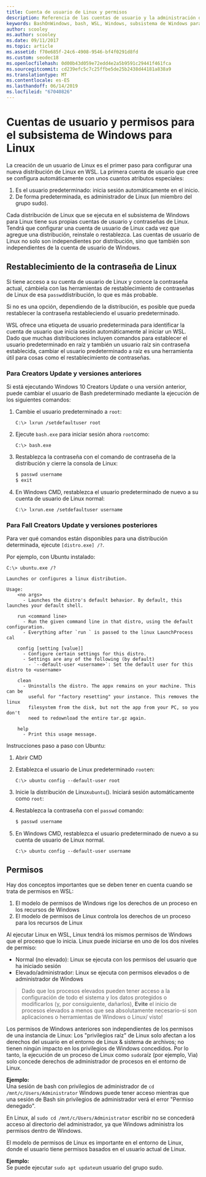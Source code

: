 ```yaml
---
title: Cuenta de usuario de Linux y permisos
description: Referencia de las cuentas de usuario y la administración de permisos con el subsistema de Windows para Linux.
keywords: BashOnWindows, bash, WSL, Windows, subsistema de Windows para Linux, windowssubsystem, Ubuntu, cuentas de usuario
author: scooley
ms.author: scooley
ms.date: 09/11/2017
ms.topic: article
ms.assetid: f70e685f-24c6-4908-9546-bf4f0291d8fd
ms.custom: seodec18
ms.openlocfilehash: 0d00b43d059e72edd4e2a5b9591c29441f461fca
ms.sourcegitcommit: cd239efc5c7c25ffbe5de25b2438d44181a838a9
ms.translationtype: MT
ms.contentlocale: es-ES
ms.lasthandoff: 06/14/2019
ms.locfileid: "67040826"
---
```

# <a name="user-accounts-and-permissions-for-windows-subsystem-for-linux"></a>Cuentas de usuario y permisos para el subsistema de Windows para Linux

La creación de un usuario de Linux es el primer paso para configurar una nueva distribución de Linux en WSL.  La primera cuenta de usuario que cree se configura automáticamente con unos cuantos atributos especiales:

1. Es el usuario predeterminado: inicia sesión automáticamente en el inicio.
1. De forma predeterminada, es administrador de Linux (un miembro del grupo sudo).

Cada distribución de Linux que se ejecuta en el subsistema de Windows para Linux tiene sus propias cuentas de usuario y contraseñas de Linux.  Tendrá que configurar una cuenta de usuario de Linux cada vez que agregue una distribución, reinstale o restablezca.  Las cuentas de usuario de Linux no solo son independientes por distribución, sino que también son independientes de la cuenta de usuario de Windows.

## <a name="resetting-your-linux-password"></a>Restablecimiento de la contraseña de Linux

Si tiene acceso a su cuenta de usuario de Linux y conoce la contraseña actual, cámbiela con las herramientas de restablecimiento de contraseñas de Linux de esa `passwd`distribución, lo que es más probable.

Si no es una opción, dependiendo de la distribución, es posible que pueda restablecer la contraseña restableciendo el usuario predeterminado.

WSL ofrece una etiqueta de usuario predeterminada para identificar la cuenta de usuario que inicia sesión automáticamente al iniciar un WSL.  Dado que muchas distribuciones incluyen comandos para establecer el usuario predeterminado en raíz y también un usuario raíz sin contraseña establecida, cambiar el usuario predeterminado a raíz es una herramienta útil para cosas como el restablecimiento de contraseñas.

### <a name="for-creators-update-and-earlier"></a>Para Creators Update y versiones anteriores
Si está ejecutando Windows 10 Creators Update o una versión anterior, puede cambiar el usuario de Bash predeterminado mediante la ejecución de los siguientes comandos:

1. Cambie el usuario predeterminado a `root`:

    ```console
    C:\> lxrun /setdefaultuser root
    ```

1. Ejecute `bash.exe` para iniciar sesión ahora `root`como:

    ```console
    C:\> bash.exe
    ```

1. Restablezca la contraseña con el comando de contraseña de la distribución y cierre la consola de Linux:

    ```BASH
    $ passwd username
    $ exit
    ```

1. En Windows CMD, restablezca el usuario predeterminado de nuevo a su cuenta de usuario de Linux normal:

    ```console
    C:\> lxrun.exe /setdefaultuser username
    ```

### <a name="for-fall-creators-update-and-later"></a>Para Fall Creators Update y versiones posteriores
Para ver qué comandos están disponibles para una distribución determinada, ejecute `[distro.exe] /?`.
    
Por ejemplo, con Ubuntu instalado:

```console
C:\> ubuntu.exe /?

Launches or configures a linux distribution.

Usage:
    <no args>
      - Launches the distro's default behavior. By default, this launches your default shell.

    run <command line>
      - Run the given command line in that distro, using the default configuration.
      - Everything after `run ` is passed to the linux LaunchProcess cal

    config [setting [value]]
      - Configure certain settings for this distro.
      - Settings are any of the following (by default)
        - `--default-user <username>`: Set the default user for this distro to <username>

    clean
      - Uninstalls the distro. The appx remains on your machine. This can be
        useful for "factory resetting" your instance. This removes the linux
        filesystem from the disk, but not the app from your PC, so you don't
        need to redownload the entire tar.gz again.

    help
      - Print this usage message.
```

Instrucciones paso a paso con Ubuntu:

1. Abrir CMD
1. Establezca el usuario de Linux predeterminado `root`en:

    ```console
    C:\> ubuntu config --default-user root
    ```    

1. Inicie la distribución de Linux`ubuntu`().  Iniciará sesión automáticamente como `root`:

1. Restablezca la contraseña con el `passwd` comando:

    ```BASH
    $ passwd username
    ```

1. En Windows CMD, restablezca el usuario predeterminado de nuevo a su cuenta de usuario de Linux normal.

    ```console
    C:\> ubuntu config --default-user username
    ```

## <a name="permissions"></a>Permisos

Hay dos conceptos importantes que se deben tener en cuenta cuando se trata de permisos en WSL:

1. El modelo de permisos de Windows rige los derechos de un proceso en los recursos de Windows
2. El modelo de permisos de Linux controla los derechos de un proceso para los recursos de Linux

Al ejecutar Linux en WSL, Linux tendrá los mismos permisos de Windows que el proceso que lo inicia. Linux puede iniciarse en uno de los dos niveles de permiso:

* Normal (no elevado): Linux se ejecuta con los permisos del usuario que ha iniciado sesión
* Elevado/administrador: Linux se ejecuta con permisos elevados o de administrador de Windows

> Dado que los procesos elevados pueden tener acceso a la configuración de todo el sistema y los datos protegidos o modificarlos (y, por consiguiente, dañarlos), **Evite** el inicio de procesos elevados a menos que sea absolutamente necesario-si son aplicaciones o herramientas de Windows o Linux/ visto!

Los permisos de Windows anteriores son independientes de los permisos de una instancia de Linux: Los "privilegios raíz" de Linux solo afectan a los derechos del usuario en el entorno de Linux & sistema de archivos; no tienen ningún impacto en los privilegios de Windows concedidos. Por lo tanto, la ejecución de un proceso de Linux como `sudo`raíz (por ejemplo, Via) solo concede derechos de administrador de procesos en el entorno de Linux.

**Ejemplo:**     
Una sesión de bash con privilegios de administrador de `cd /mnt/c/Users/Administrator` Windows puede tener acceso mientras que una sesión de Bash sin privilegios de administrador verá el error "Permiso denegado".

En Linux, al `sudo cd /mnt/c/Users/Administrator` escribir no se concederá acceso al directorio del administrador, ya que Windows administra los permisos dentro de Windows.

El modelo de permisos de Linux es importante en el entorno de Linux, donde el usuario tiene permisos basados en el usuario actual de Linux.

**Ejemplo:**  
Se puede ejecutar `sudo apt update`un usuario del grupo sudo.
